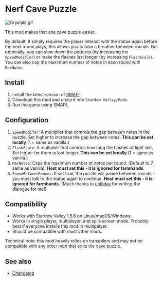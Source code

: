 Nerf Cave Puzzle
=================================

![Crystals gif](NerfCavePuzzle/docs/crystals2.gif)

This mod makes that one cave puzzle easier.

By default, it simply requires the player interact with the statue again before the next round plays; this allows you to take a breather between rounds. But optionally, you can slow down the patterns (by increasing the `SpeedModifier`) or make the flashes last longer (by increasing `FlashScale`). You can also cap the maximum number of notes in eacn round with `MaxNotes`.

## Install

1. Install the latest version of [SMAPI](https://smapi.io).
2. Download this mod and unzip it into `Stardew Valley/Mods`.
3. Run the game using SMAPI.

## Configuration

1. `SpeedModifer`: A multiplier that controls the gap between notes in the puzzle. Set higher to increase the gap between notes. **This can be set locally** (1 = same as vanilla.)
2. `FlashScale`: A multiplier that controls how long the flashes of light last. Set higher for them to last longer. **This can be set locally** (1 = same as vanilla.)
3. `MaxNotes`: Caps the maximum number of notes per round. (Default to 7, same as vanilla). **Host must set this - it is ignored for farmhands**.
4. `PauseBetweenRounds`: If set true, the puzzle will pause between rounds - you must talk to the statue again to continue. **Host must set this - it is ignored for farmhands**. (Much thanks to [unlitday](https://www.nexusmods.com/users/114778613/) for writing the dialogue for me!)

## Compatibility

* Works with Stardew Valley 1.5.6 on Linux/macOS/Windows.
* Works in single player, multiplayer, and split-screen mode. Probably best if everyone installs this mod in multipalyer.
* Should be compatible with most other mods. 

Technical note: this mod heavily relies on transpilers and may not be compatible with any other mod that edits the cave puzzle.

## See also

* [Changelog](docs/Changelog.md)
